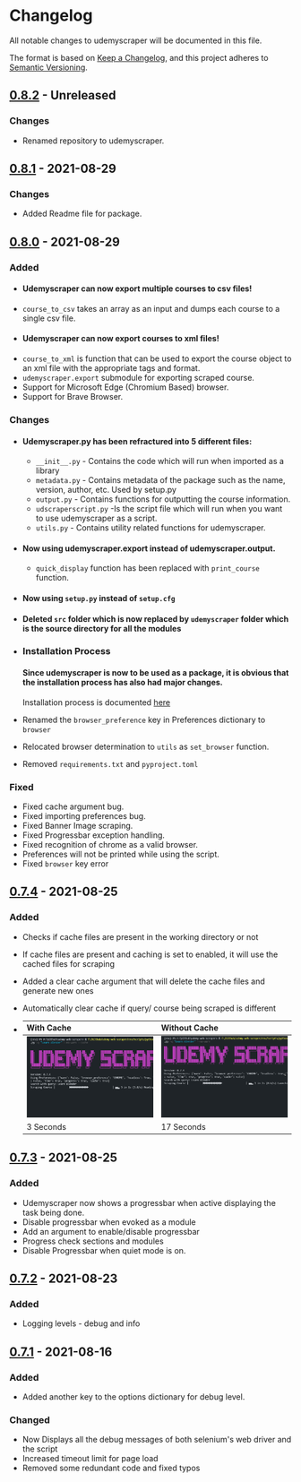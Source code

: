 # Changelog

All notable changes to udemyscraper will be documented in this file.

The format is based on [Keep a Changelog](https://keepachangelog.com/en/1.0.0/),
and this project adheres to [Semantic Versioning](https://semver.org/spec/v2.0.0.html).

## [0.8.2] - Unreleased

### Changes
- Renamed repository to udemyscraper.

## [0.8.1] - 2021-08-29

### Changes
- Added Readme file for package.
## [0.8.0] - 2021-08-29

### Added
-  #### **Udemyscraper** can now export multiple courses to csv files!
  - `course_to_csv` takes an array as an input and dumps each course to a single csv file.
-  #### **Udemyscraper** can now export courses to xml files!
  - `course_to_xml` is function that can be used to export the course object to an xml file with the appropriate tags and format.
- `udemyscraper.export` submodule for exporting scraped course.
- Support for Microsoft Edge (Chromium Based) browser.
- Support for Brave Browser.

### Changes
- #### **Udemyscraper.py** has been refractured into 5 different files:
  - `__init__.py` - Contains the code which will run when imported as a library
  - `metadata.py` - Contains metadata of the package such as the name, version, author, etc. Used by setup.py
  - `output.py`   - Contains functions for outputting the course information.
  - `udscraperscript.py` -Is the script file which will run when you want to use udemyscraper as a script.
  - `utils.py` - Contains utility related functions for udemyscraper.
- #### Now using udemyscraper.export instead of udemyscraper.output.
  - `quick_display` function has been replaced with `print_course` function.
  

- #### Now using `setup.py` instead of `setup.cfg`
- #### Deleted `src` folder which is now replaced by `udemyscraper` folder which is the source directory for all the modules
- ### **Installation Process**
  #### Since udemyscraper is now to be used as a package, it is obvious that the installation process has also had major changes.

  Installation process is documented [here](readme.md/#Installation) 
- Renamed the `browser_preference` key in Preferences dictionary to `browser`
- Relocated browser determination to `utils` as `set_browser` function.
- Removed `requirements.txt` and `pyproject.toml`
  
### Fixed
- Fixed cache argument bug.
- Fixed importing preferences bug.
- Fixed Banner Image scraping.
- Fixed Progressbar exception handling.
- Fixed recognition of chrome as a valid browser.
- Preferences will not be printed while using the script.
- Fixed `browser` key error

## [0.7.4] - 2021-08-25

### Added

- Checks if cache files are present in the working directory or not
- If cache files are present and caching is set to enabled, it will use the cached files for scraping
- Added a clear cache argument that will delete the cache files and generate new ones
- Automatically clear cache if query/ course being scraped is different

- | With Cache               | Without Cache               |
  | ------------------------ | --------------------------- |
  | ![Cache](docs/gif/cache.gif) | ![Cache](docs/gif/no_cache.gif) |
  | 3 Seconds                | 17 Seconds                  |


## [0.7.3] - 2021-08-25


### Added

- Udemyscraper now shows a progressbar when active displaying the task being done.
- Disable progressbar when evoked as a module
- Add an argument to enable/disable progressbar
- Progress check sections and modules
- Disable Progressbar when quiet mode is on.


## [0.7.2] - 2021-08-23

### Added

- Logging levels - debug and info


## [0.7.1] - 2021-08-16

### Added

-  Added another key to the options dictionary for debug level.

### Changed

- Now Displays all the debug messages of both selenium's web driver and the script
- Increased timeout limit for page load
- Removed some redundant code and fixed typos

[0.8.2]: https://github.com/sortedcord/udemy-web-scraper/pull/39
[0.8.1]: https://github.com/sortedcord/udemy-web-scraper/releases/tag/Beta
[0.8.0]: https://github.com/sortedcord/udemy-web-scraper/pull/34
[0.7.4]: https://github.com/sortedcord/udemy-web-scraper/pull/32
[0.7.3]: https://github.com/sortedcord/udemy-web-scraper/pull/29
[0.7.2]: https://github.com/sortedcord/udemy-web-scraper
[0.7.1]: https://github.com/sortedcord/udemy-web-scraper
